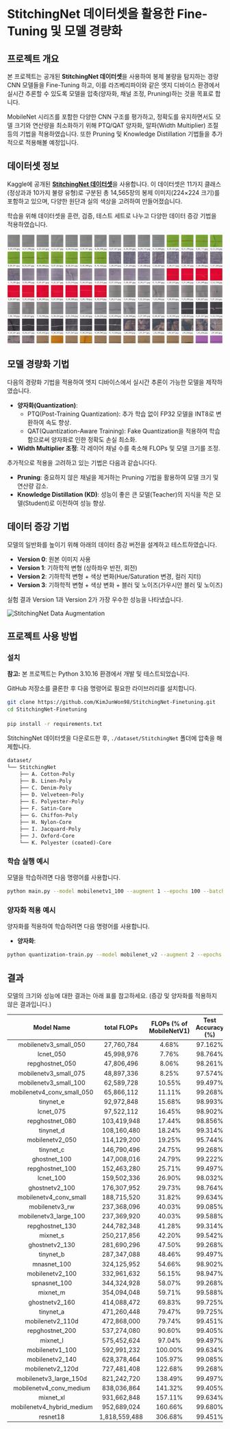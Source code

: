 # StitchingNet 데이터셋을 활용한 Fine-Tuning 및 모델 경량화

## 프로젝트 개요

본 프로젝트는 공개된 **StitchingNet 데이터셋**을 사용하여 봉제 불량을 탐지하는 경량 CNN 모델들을 Fine-Tuning 하고, 이를 라즈베리파이와 같은 엣지 디바이스 환경에서 실시간 추론할 수 있도록 모델을 압축(양자화, 채널 조정, Pruning)하는 것을 목표로 합니다.

MobileNet 시리즈를 포함한 다양한 CNN 구조를 평가하고, 정확도를 유지하면서도 모델 크기와 연산량을 최소화하기 위해 PTQ/QAT 양자화, 알파(Width Multiplier) 조절 등의 기법을 적용하였습니다. 또한 Pruning 및 Knowledge Distillation 기법들을 추가적으로 적용해볼 예정입니다.

## 데이터셋 정보

Kaggle에 공개된 [**StitchingNet 데이터셋**](https://www.kaggle.com/datasets/hyungjung/stitchingnet-dataset)을 사용합니다. 이 데이터셋은 11가지 클래스(정상과과 10가지 불량 유형)로 구분된 총 14,565장의 봉제 이미지(224×224 크기)를 포함하고 있으며, 다양한 원단과 실의 색상을 고려하여 만들어졌습니다.

학습을 위해 데이터셋을 훈련, 검증, 테스트 세트로 나누고 다양한 데이터 증강 기법을 적용하였습니다.

![StitchingNet 데이터셋](./assets/StitchingNet-cover.png)





## 모델 경량화 기법

다음의 경량화 기법을 적용하여 엣지 디바이스에서 실시간 추론이 가능한 모델을 제작하였습니다.

- **양자화(Quantization)**:
  - PTQ(Post-Training Quantization): 추가 학습 없이 FP32 모델을 INT8로 변환하여 속도 향상.
  - QAT(Quantization-Aware Training): Fake Quantization을 적용하여 학습함으로써 양자화로 인한 정확도 손실 최소화.
- **Width Multiplier 조정**: 각 레이어 채널 수를 축소해 FLOPs 및 모델 크기를 조정.


추가적으로 적용을 고려하고 있는 기법은 다음과 같습니다다.
- **Pruning**: 중요하지 않은 채널을 제거하는 Pruning 기법을 활용하여 모델 크기 및 연산량 감소.
- **Knowledge Distillation (KD)**: 성능이 좋은 큰 모델(Teacher)의 지식을 작은 모델(Student)로 이전하여 성능 향상.

## 데이터 증강 기법

모델의 일반화를 높이기 위해 아래의 데이터 증강 버전을 설계하고 테스트하였습니다.

- **Version 0**: 원본 이미지 사용
- **Version 1**: 기하학적 변형 (상하좌우 반전, 회전)
- **Version 2**: 기하학적 변형 + 색상 변화(Hue/Saturation 변경, 컬러 지터)
- **Version 3**: 기하학적 변형 + 색상 변화 + 블러 및 노이즈(가우시안 블러 및 노이즈)

실험 결과 Version 1과 Version 2가 가장 우수한 성능을 나타냈습니다.

![StitchingNet Data Augmentation](./assets/augmentation.png)

## 프로젝트 사용 방법

### 설치
**참고:** 본 프로젝트는 Python 3.10.16 환경에서 개발 및 테스트되었습니다.

GitHub 저장소를 클론한 후 다음 명령어로 필요한 라이브러리를 설치합니다.

```bash
git clone https://github.com/KimJunWon98/StitchingNet-Finetuning.git
cd StitchingNet-Finetuning

pip install -r requirements.txt
```

StitchingNet 데이터셋을 다운로드한 후, `./dataset/StitchingNet` 폴더에 압축을 해제합니다.

```
dataset/
└── StitchingNet
    ├── A. Cotton-Poly
    ├── B. Linen-Poly
    ├── C. Denim-Poly
    ├── D. Velveteen-Poly
    ├── E. Polyester-Poly
    ├── F. Satin-Core
    ├── G. Chiffon-Poly
    ├── H. Nylon-Core
    ├── I. Jacquard-Poly
    ├── J. Oxford-Core
    └── K. Polyester (coated)-Core
```

### 학습 실행 예시

모델을 학습하려면 다음 명령어를 사용합니다.

```bash
python main.py --model mobilenetv1_100 --augment 1 --epochs 100 --batch-size 32 --patience 5
```

### 양자화 적용 예시

양자화를 적용하여 학습하려면 다음 명령어를 사용합니다.

- **양자화**:
```bash
python quantization-train.py --model mobilenet_v2 --augment 2 --epochs 100 --batch-size 32 --patience 5
```

## 결과

모델의 크기와 성능에 대한 결과는 아래 표를 참고하세요.
(증강 및  양자화를 적용하지 않은 결과입니다.)

| **Model Name**               | **total FLOPs** | **FLOPs (% of MobileNetV1)** | **Test Accuracy (%)** | **Test Loss** | **model size (MB)** | **total params** |
|:----------------------------:|:---------------:|:----------------------------:|:---------------------:|:-------------:|:-------------------:|:----------------:|
| mobilenetv3_small_050        |   27,760,784    |            4.68%             |        97.162%        |    0.08815    |        2.2106       |     579,499      |
| lcnet_050                    |   45,998,976    |            7.76%             |        98.764%        |    0.05287    |        2.3420       |     613,947      |
| repghostnet_050              |   47,806,496    |            8.06%             |        98.261%        |    0.06630    |        3.9942       |   1,047,059      |
| mobilenetv3_small_075        |   48,897,336    |            8.25%             |        97.574%        |    0.08905    |        3.9221       |   1,028,147      |
| mobilenetv3_small_100        |   62,589,728    |           10.55%             |        99.497%        |    0.02862    |        5.8332       |   1,529,131      |
| mobilenetv4_conv_small_050   |   65,866,112    |           11.11%             |        99.268%        |    0.03905    |        3.7080       |     972,043      |
| tinynet_e                    |   92,972,848    |           15.68%             |        98.993%        |    0.04775    |        2.9604       |     776,063      |
| lcnet_075                    |   97,522,112    |           16.45%             |        98.902%        |    0.05426    |        4.1633       |   1,091,379      |
| repghostnet_080              |  103,419,948    |           17.44%             |        98.856%        |    0.06593    |        7.6754       |   2,012,059      |
| tinynet_d                    |  108,160,480    |           18.24%             |        99.314%        |    0.02845    |        4.0876       |   1,071,537      |
| mobilenetv2_050              |  114,129,200    |           19.25%             |        95.744%        |    0.14250    |        2.6770       |     701,771      |
| tinynet_c                    |  146,790,496    |           24.75%             |        99.268%        |    0.03166    |        4.5407       |   1,190,325      |
| ghostnet_100                 |  147,008,016    |           24.79%             |        99.222%        |    0.04460    |       14.9368       |   3,915,599      |
| repghostnet_100              |  152,463,280    |           25.71%             |        99.497%        |    0.03870    |       10.7067       |   2,806,695      |
| lcnet_100                    |  159,502,336    |           26.90%             |        98.032%        |    0.08151    |        6.4350       |   1,686,891      |
| ghostnetv2_100               |  176,307,952    |           29.73%             |        98.764%        |    0.04526    |       18.6539       |   4,889,999      |
| mobilenetv4_conv_small       |  188,715,520    |           31.82%             |        99.634%        |    0.02742    |        9.5639       |   2,507,115      |
| mobilenetv3_rw               |  237,368,096    |           40.03%             |        99.085%        |    0.05632    |       16.0714       |   4,213,009      |
| mobilenetv3_large_100        |  237,369,920    |           40.03%             |        99.588%        |    0.02299    |       16.0832       |   4,216,123      |
| repghostnet_130              |  244,782,348    |           41.28%             |        99.314%        |    0.03422    |       16.0664       |   4,211,703      |
| mixnet_s                     |  250,217,856    |           42.20%             |        99.542%        |    0.02925    |        9.9736       |   2,614,513      |
| ghostnetv2_130               |  281,690,296    |           47.50%             |        99.268%        |    0.05071    |       29.3484       |   7,693,495      |
| tinynet_b                    |  287,347,088    |           48.46%             |        99.497%        |    0.02773    |        9.3981       |   2,463,653      |
| mnasnet_100                  |  324,125,952    |           54.66%             |        98.902%        |    0.04141    |       11.8881       |   3,116,403      |
| mobilenetv2_100              |  332,961,632    |           56.15%             |        98.947%        |    0.05497    |        8.5372       |   2,237,963      |
| spnasnet_100                 |  344,324,928    |           58.07%             |        99.268%        |    0.03387    |       12.0343       |   3,154,707      |
| mixnet_m                     |  354,094,048    |           59.71%             |        99.588%        |    0.02790    |       13.3297       |   3,494,289      |
| ghostnetv2_160               |  414,088,472    |           69.83%             |        99.725%        |    0.03040    |       42.4415       |  11,125,789      |
| tinynet_a                    |  471,260,448    |           79.47%             |        99.725%        |    0.01753    |       18.7724       |   4,921,063      |
| mobilenetv2_110d             |  472,868,000    |           79.74%             |        99.451%        |    0.02706    |       12.3963       |   3,249,611      |
| repghostnet_200              |  537,274,080    |           90.60%             |        99.405%        |    0.04581    |       32.5364       |   8,529,215      |
| mixnet_l                     |  575,452,624    |           97.04%             |        99.497%        |    0.02967    |       22.1602       |   5,809,159      |
| mobilenetv1_100              |  592,991,232    |          100.00%             |        99.634%        |    0.01746    |       12.2767       |   3,218,251      |
| mobilenetv2_140              |  628,378,464    |          105.97%             |        99.085%        |    0.03273    |       16.5386       |   4,335,499      |
| mobilenetv2_120d             |  727,481,408    |          122.68%             |        99.268%        |    0.03854    |       17.4112       |   4,564,235      |
| mobilenetv3_large_150d       |  821,242,720    |          138.49%             |        99.497%        |    0.02623    |       50.9468       |  13,355,411      |
| mobilenetv4_conv_medium      |  838,036,864    |          141.32%             |        99.405%        |    0.02861    |       32.2289       |   8,448,603      |
| mixnet_xl                    |  931,662,848    |          157.11%             |        99.634%        |    0.01866    |       39.5839       |  10,376,675      |
| mobilenetv4_hybrid_medium    |  952,689,024    |          160.66%             |        99.680%        |    0.01663    |       37.4136       |   9,807,739      |
| resnet18                     | 1,818,559,488   |          306.68%             |        99.451%        |    0.02435    |       42.6565       |  11,182,155      |


